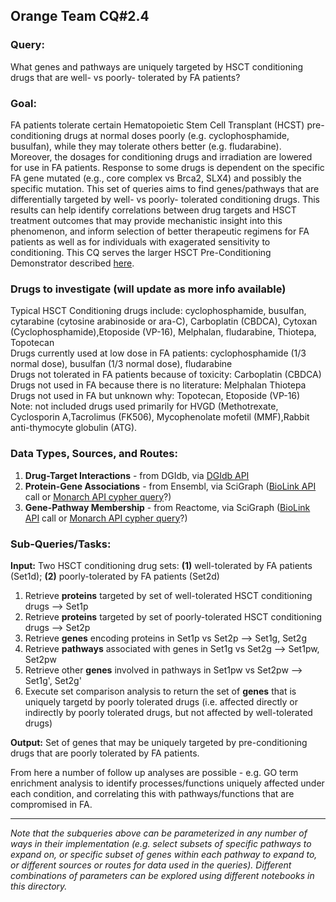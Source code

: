 ## Orange Team CQ#2.4

### Query: 
What genes and pathways are uniquely targeted by HSCT conditioning drugs that are well- vs poorly- tolerated by FA patients?
  
### Goal:
FA patients tolerate certain Hematopoietic Stem Cell Transplant (HCST) pre-conditioning drugs at normal doses poorly (e.g. cyclophosphamide, busulfan), while they may tolerate others better (e.g. fludarabine). Moreover, the dosages for conditioning drugs and irradiation are lowered for use in FA patients. Response to some drugs is dependent on the specific FA gene mutated (e.g., core complex vs Brca2, SLX4) and possibly the specific mutation.  This set of queries aims to find genes/pathways that are differentially targeted by well- vs poorly- tolerated conditioning drugs. This results can help identify correlations between drug targets and HSCT treatment outcomes that may provide mechanistic insight into this phenomenon, and inform selection of better therapeutic regimens for FA patients as well as for individuals with exagerated sensitivity to conditioning. This CQ serves the larger HSCT Pre-Conditioning Demonstrator described [here](https://github.com/NCATS-Tangerine/cq-notebooks/wiki/HSCT-Pre-Conditioning-FA-Demonstrator).

### Drugs to investigate (will update as more info available)  
Typical HSCT Conditioning drugs include:  cyclophosphamide, busulfan, cytarabine (cytosine arabinoside or ara-C), Carboplatin (CBDCA), Cytoxan (Cyclophosphamide),Etoposide (VP-16), Melphalan, fludarabine, Thiotepa, Topotecan  
Drugs currently used at low dose in FA patients: cyclophosphamide (1/3 normal dose), busulfan (1/3 normal dose), fludarabine  
Drugs not tolerated in FA patients because of toxicity: Carboplatin (CBDCA)  
Drugs not used in FA because there is no literature: Melphalan Thiotepa  
Drugs not used in FA but unknown why: Topotecan, Etoposide (VP-16)  
Note: not included drugs used primarily for HVGD (Methotrexate, Cyclosporin A,Tacrolimus (FK506), Mycophenolate mofetil (MMF),Rabbit anti-thymocyte globulin (ATG).
### Data Types, Sources, and Routes:
1. **Drug-Target Interactions** - from DGIdb, via [DGIdb API](http://dgidb.genome.wustl.edu/api)
2. **Protein-Gene Associations** - from Ensembl, via SciGraph ([BioLink API](https://api.monarchinitiative.org/api/) call or [Monarch API cypher query](https://scigraph-data-dev.monarchinitiative.org/scigraph/docs/#!/cypher/execute)?)
2. **Gene-Pathway Membership** - from Reactome, via SciGraph ([BioLink API](https://api.monarchinitiative.org/api/) call or [Monarch API cypher query](https://scigraph-data-dev.monarchinitiative.org/scigraph/docs/#!/cypher/execute)?)
  
### Sub-Queries/Tasks:
   
**Input:** Two HSCT conditioning drug sets: **(1)** well-tolerated by FA patients (Set1d); **(2)** poorly-tolerated by FA patients (Set2d)

  1. Retrieve **proteins** targeted by set of well-tolerated HSCT conditioning drugs --> Set1p 
  2. Retrieve **proteins** targeted by set of poorly-tolerated HSCT conditioning drugs --> Set2p  
  3. Retrieve **genes** encoding proteins in Set1p vs Set2p --> Set1g, Set2g
  4. Retrieve **pathways** associated with genes in Set1g vs Set2g --> Set1pw, Set2pw
  5. Retrieve other **genes** involved in pathways in Set1pw vs Set2pw --> Set1g', Set2g'
  6. Execute set comparison analysis to return the set of **genes** that is uniquely targetd by poorly tolerated drugs
  (i.e. affected directly or indirectly by poorly tolerated drugs, but not affected by well-tolerated drugs)

**Output:** Set of genes that may be uniquely targeted by pre-conditioning drugs that are poorly tolerated by FA patients.
  
From here a number of follow up analyses are possible - e.g. GO term enrichment analysis to identify processes/functions uniquely affected under each condition, and correlating this with pathways/functions that are compromised in FA.

--------

*Note that the subqueries above can be parameterized in any number of ways in their implementation (e.g. select subsets of specific pathways to expand on, or specific subset of genes within each pathway to expand to, or different sources or routes for data used in the queries). Different combinations of parameters can be explored using different notebooks in this directory.*
